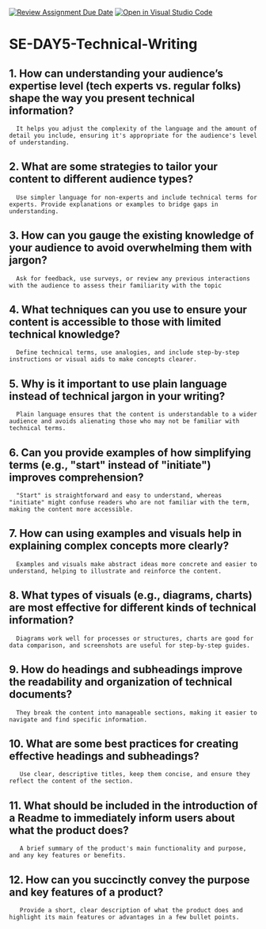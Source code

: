 [![Review Assignment Due Date](https://classroom.github.com/assets/deadline-readme-button-22041afd0340ce965d47ae6ef1cefeee28c7c493a6346c4f15d667ab976d596c.svg)](https://classroom.github.com/a/zsAR-pyY)
[![Open in Visual Studio Code](https://classroom.github.com/assets/open-in-vscode-2e0aaae1b6195c2367325f4f02e2d04e9abb55f0b24a779b69b11b9e10269abc.svg)](https://classroom.github.com/online_ide?assignment_repo_id=16028263&assignment_repo_type=AssignmentRepo)
# SE-DAY5-Technical-Writing
## 1. How can understanding your audience’s expertise level (tech experts vs. regular folks) shape the way you present technical information?
      It helps you adjust the complexity of the language and the amount of detail you include, ensuring it's appropriate for the audience's level of understanding.
## 2. What are some strategies to tailor your content to different audience types?
      Use simpler language for non-experts and include technical terms for experts. Provide explanations or examples to bridge gaps in understanding.
## 3. How can you gauge the existing knowledge of your audience to avoid overwhelming them with jargon?
      Ask for feedback, use surveys, or review any previous interactions with the audience to assess their familiarity with the topic
## 4. What techniques can you use to ensure your content is accessible to those with limited technical knowledge?
      Define technical terms, use analogies, and include step-by-step instructions or visual aids to make concepts clearer.
## 5. Why is it important to use plain language instead of technical jargon in your writing?
      Plain language ensures that the content is understandable to a wider audience and avoids alienating those who may not be familiar with technical terms.
## 6. Can you provide examples of how simplifying terms (e.g., "start" instead of "initiate") improves comprehension?
      "Start" is straightforward and easy to understand, whereas "initiate" might confuse readers who are not familiar with the term, making the content more accessible.
## 7. How can using examples and visuals help in explaining complex concepts more clearly?
      Examples and visuals make abstract ideas more concrete and easier to understand, helping to illustrate and reinforce the content.
## 8. What types of visuals (e.g., diagrams, charts) are most effective for different kinds of technical information?
      Diagrams work well for processes or structures, charts are good for data comparison, and screenshots are useful for step-by-step guides.
## 9. How do headings and subheadings improve the readability and organization of technical documents?
      They break the content into manageable sections, making it easier to navigate and find specific information.
## 10. What are some best practices for creating effective headings and subheadings?
       Use clear, descriptive titles, keep them concise, and ensure they reflect the content of the section.
## 11. What should be included in the introduction of a Readme to immediately inform users about what the product does?
       A brief summary of the product's main functionality and purpose, and any key features or benefits.
## 12. How can you succinctly convey the purpose and key features of a product?
       Provide a short, clear description of what the product does and highlight its main features or advantages in a few bullet points.
